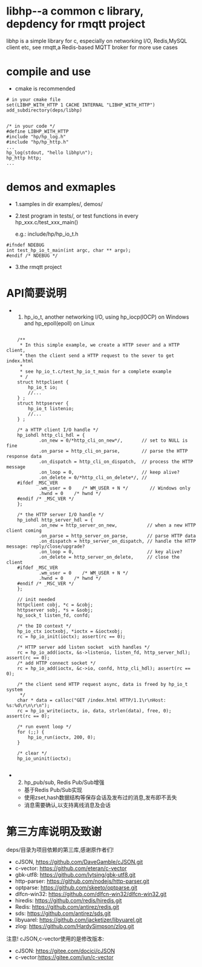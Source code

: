 libhp--a common c library, depdency for rmqtt project
=============
libhp is a simple library for c, especially on networking I/O, Redis,MySQL client etc,
see rmqtt,a Redis-based MQTT broker for more use cases

# compile and use
* cmake is recommended

```code
# in your cmake file
set(LIBHP_WITH_HTTP 1 CACHE INTERNAL "LIBHP_WITH_HTTP")
add_subdirectory(deps/libhp)
```

```code

/* in your code */
#define LIBHP_WITH_HTTP
#include "hp/hp_log.h"
#include "hp/hp_http.h"
...
hp_log(stdout, "hello libhp\n");
hp_http http;
...

```

# demos and exmaples
* 1.samples in dir examples/, demos/
* 2.test program in tests/, or test functions in every hp_xxx.c/test_xxx_main()

	e.g.:
    include/hp/hp_io_t.h
    
```code
#ifndef NDEBUG
int test_hp_io_t_main(int argc, char ** argv);
#endif /* NDEBUG */

```

* 3.the rmqtt project

# API简要说明

* 1. hp_io_t, another networking I/O, using hp_iocp(IOCP) on Windows and hp_epoll(epoll) on Linux

```code

	/**
	 * In this simple example, we create a HTTP sever and a HTTP client,
	 * then the client send a HTTP request to the sever to get index.html
	 *
	 * see hp_io_t.c/test_hp_io_t_main for a complete example
	 * /
	struct httpclient {
		hp_io_t io;
		//...
	} ;
	struct httpserver {
		hp_io_t listenio;
		//...
	} ;

	/* a HTTP client I/O handle */
	hp_iohdl http_cli_hdl = {
			.on_new = 0/*http_cli_on_new*/,       // set to NULL is fine
			.on_parse = http_cli_on_parse,        // parse the HTTP response data
			.on_dispatch = http_cli_on_dispatch,  // process the HTTP message
			.on_loop = 0,                         // keep alive?
			.on_delete = 0/*http_cli_on_delete*/, // 
	#ifdef _MSC_VER
			.wm_user = 0 	/* WM_USER + N */        // Windows only
			.hwnd = 0    /* hwnd */
	#endif /* _MSC_VER */
	};
	
	/* the HTTP server I/O handle */
	hp_iohdl http_server_hdl = {
			.on_new = http_server_on_new,           // when a new HTTP client coming
			.on_parse = http_server_on_parse,       // parse HTTP data
			.on_dispatch = http_server_on_dispatch, // handle the HTTP message: reply/close/upgrade?
			.on_loop = 0,                           // key alive?
			.on_delete = http_server_on_delete,     // close the client
	#ifdef _MSC_VER
			.wm_user = 0 	/* WM_USER + N */
			.hwnd = 0    /* hwnd */
	#endif /* _MSC_VER */
	};

	// init needed
	httpclient cobj, *c = &cobj;
	httpserver sobj, *s = &sobj;
	hp_sock_t listen_fd, confd;

	/* the IO context */
	hp_io_ctx ioctxobj, *ioctx = &ioctxobj;
	rc = hp_io_init(ioctx); assert(rc == 0);

	/* HTTP server add listen socket  with handles */
	rc = hp_io_add(ioctx, &s->listenio, listen_fd, http_server_hdl); assert(rc == 0);
	/* add HTTP connect socket */
	rc = hp_io_add(ioctx, &c->io, confd, http_cli_hdl); assert(rc == 0);

	/* the client send HTTP request async, data is freed by hp_io_t system
	 */
	char * data = calloc("GET /index.html HTTP/1.1\r\nHost: %s:%d\r\n\r\n");
	rc = hp_io_write(ioctx, io, data, strlen(data), free, 0); assert(rc == 0);

	/* run event loop */
	for (;;) {
		hp_io_run(ioctx, 200, 0); 
	}

	/* clear */
	hp_io_uninit(ioctx);
	
```
* 2. hp_pub/sub, Redis Pub/Sub增强
  * 基于Redis Pub/Sub实现
  * 使用zset,hash数据结构等保存会话及发布过的消息,发布即不丢失
  * 消息需要确认,以支持离线消息及会话

# 第三方库说明及致谢

deps/目录为项目依赖的第三库,感谢原作者们!

* cJSON, https://github.com/DaveGamble/cJSON.git
* c-vector: https://github.com/eteran/c-vector
* gbk-utf8: https://github.com/lytsing/gbk-utf8.git
* http-parser: https://github.com/nodejs/http-parser.git
* optparse: https://github.com/skeeto/optparse.git
* dlfcn-win32: https://github.com/dlfcn-win32/dlfcn-win32.git
* hiredis: https://github.com/redis/hiredis.git
* Redis: https://github.com/antirez/redis.git
* sds: https://github.com/antirez/sds.git
* libyuarel: https://github.com/jacketizer/libyuarel.git
* zlog: https://github.com/HardySimpson/zlog.git

注意! cJSON,c-vector使用的是修改版本:

 * cJSON: https://gitee.com/docici/cJSON
 * c-vector:https://gitee.com/jun/c-vector
